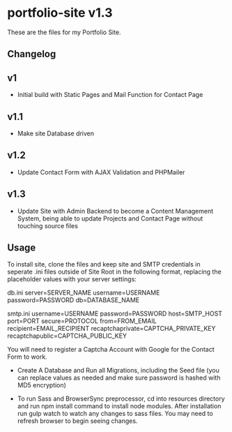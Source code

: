 # portfolio-site v1.3

These are the files for my Portfolio Site.

## Changelog

## v1
* Initial build with Static Pages and Mail Function for Contact Page

## v1.1
* Make site Database driven

## v1.2
* Update Contact Form with AJAX Validation and PHPMailer

## v1.3
* Update Site with Admin Backend to become a Content Management System, being able to update Projects and Contact Page without touching source files

## Usage

To install site, clone the files and keep site and SMTP credentials in seperate .ini files outside of Site Root in the following format, replacing the placeholder values with your server settings:

db.ini
server=SERVER_NAME
username=USERNAME
password=PASSWORD
db=DATABASE_NAME

smtp.ini
username=USERNAME
password=PASSWORD
host=SMTP_HOST
port=PORT
secure=PROTOCOL
from=FROM_EMAIL
recipient=EMAIL_RECIPIENT
recaptchaprivate=CAPTCHA_PRIVATE_KEY
recaptchapublic=CAPTCHA_PUBLIC_KEY

You will need to register a Captcha Account with Google for the Contact Form to work.

* Create A Database and Run all Migrations, including the Seed file (you can replace values as needed and make sure password is hashed with MD5 encryption)

* To run Sass and BrowserSync preprocessor, cd into resources directory and run npm install command to install node modules. After installation run gulp watch to watch any changes to sass files. You may need to refresh browser to begin seeing changes.
